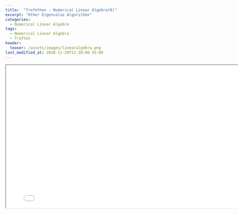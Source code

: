 ```yaml
---
title:  "Trefethen : Numerical Linear Algebra(8)"
excerpt: "Other Eigenvalue Algorithms"
categories:
  - Numerical Linear Algebra
tags:
  - Numerical Linear Algebra
  - Traften
header:
  teaser: /assets/images/linearalgebra.png
last_modified_at: 2020-11-29T11:30:00-35:00
---
```


<iframe src = "/ViewerJS/#../assets/pdf/Lecture 30. Other Eigenvalue Algorithms.pdf" width='800' height='450' allowfullscreen webkitallowfullscreen></iframe>